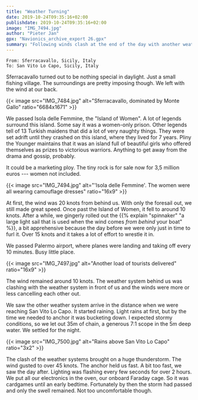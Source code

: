 ```yaml
---
title: "Weather Turning"
date: 2019-10-24T09:35:16+02:00
publishdate: 2019-10-24T09:35:16+02:00
image: "IMG_7494.jpg"
author: "Pieter Jan"
gpx: "Navionics_archive_export 26.gpx"
summary: "Following winds clash at the end of the day with another weather system, bringing a huge thunderstorm."
---
```


`From: Sferracavallo, Sicily, Italy`<br/>
`To: San Vito Lo Capo, Sicily, Italy`

Sferracavallo turned out to be nothing special in daylight. Just a small fishing village. The surroundings are pretty imposing though. We left with the wind at our back.

{{< image src="IMG_7484.jpg" alt="Sferracavallo, dominated by Monte Gallo" ratio="6684x1671" >}}

We passed Isola delle Femmine, the "Island of Women". A lot of legends surround this island. Some say it was a women-only prison. Other legends tell of 13 Turkish maidens that did a lot of very naughty things. They were set adrift until they crashed on this island, where they lived for 7 years. Pliny the Younger maintains that it was an island full of beautiful girls who offered themselves as prizes to victorious warriors. Anything to get away from the drama and gossip, probably.

It could be a marketing ploy. The tiny rock is for sale now for 3,5 million euros --- women not included.

{{< image src="IMG_7494.jpg" alt="'Isola delle Femmine'. The women were all wearing camouflage dresses" ratio="16x9" >}}

At first, the wind was 20 knots from behind us. With only the foresail out, we still made great speed. Once past the Island of Women, it fell to around 10 knots. After a while, we gingerly rolled out the {{% explain "spinnaker" "a large light sail that is used when the wind comes _from behind_ your boat" %}}, a bit apprehensive because the day before we were only just in time to furl it. Over 15 knots and it takes a lot of effort to wrestle it in.

We passed Palermo airport, where planes were landing and taking off every 10 minutes. Busy little place.

{{< image src="IMG_7497.jpg" alt="Another load of tourists delivered" ratio="16x9" >}}

The wind remained around 10 knots. The weather system behind us was clashing with the weather system in front of us and the winds were more or less cancelling each other out.

We saw the other weather system arrive in the distance when we were reaching San Vito Lo Capo. It started raining. Light rains at first, but by the time we needed to anchor it was bucketing down. I expected stormy conditions, so we let out 35m of chain, a generous 7:1 scope in the 5m deep water. We settled for the night.

{{< image src="IMG_7500.jpg" alt="Rains above San Vito Lo Capo" ratio="3x2" >}}

The clash of the weather systems brought on a huge thunderstorm. The wind gusted to over 45 knots. The anchor held us fast. A bit too fast, we saw the day after. Lighting was flashing every few seconds for over 2 hours. We put all our electronics in the oven, our onboard Faraday cage. So it was cardgames until an early bedtime. Fortunately by then the storm had passed and only the swell remained. Not too uncomfortable though.

